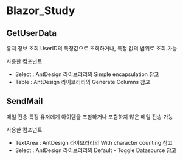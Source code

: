 # Blazor_Study

## GetUserData
유저 정보 조회
UserID의 특정값으로 조회하거나, 특정 값의 범위로 조회 가능

사용한 컴포넌트    
- Select : AntDesign 라이브러리의 Simple encapsulation 참고
- Table : AntDesign 라이브러리의 Generate Columns 참고

## SendMail
메일 전송
특정 유저에게 아이템을 포함하거나 포함하지 않은 메일 전송 가능

사용한 컴포넌트    
- TextArea : AntDesign 라이브러리의 With character counting 참고
- Select : AntDesign 라이브러리의 Default - Toggle Datasource 참고
